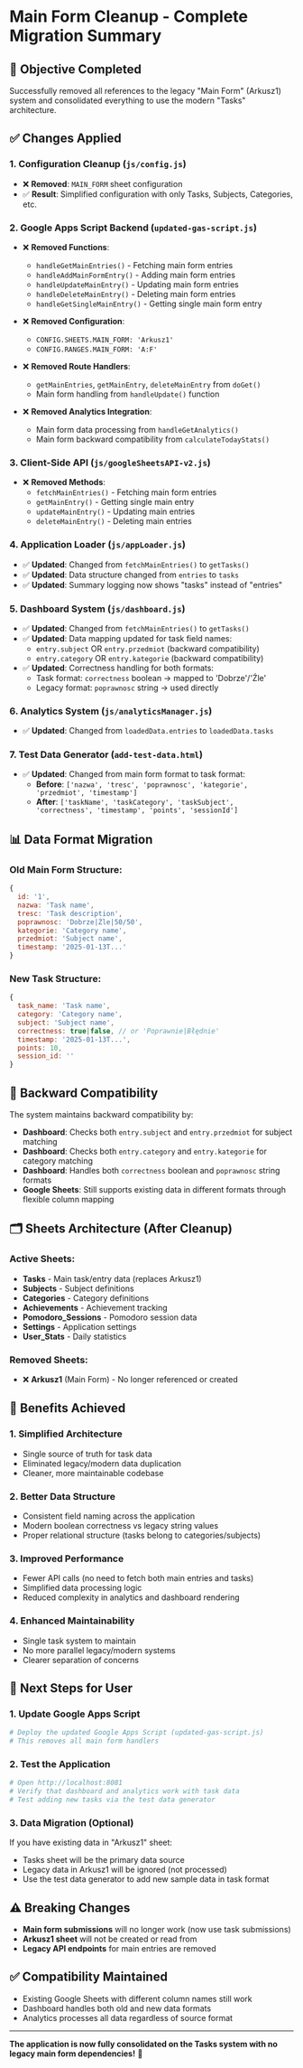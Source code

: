 # Main Form Cleanup - Complete Migration Summary

## 🎯 **Objective Completed**
Successfully removed all references to the legacy "Main Form" (Arkusz1) system and consolidated everything to use the modern "Tasks" architecture.

## ✅ **Changes Applied**

### 1. **Configuration Cleanup** (`js/config.js`)
- ❌ **Removed**: `MAIN_FORM` sheet configuration
- ✅ **Result**: Simplified configuration with only Tasks, Subjects, Categories, etc.

### 2. **Google Apps Script Backend** (`updated-gas-script.js`)
- ❌ **Removed Functions**:
  - `handleGetMainEntries()` - Fetching main form entries
  - `handleAddMainFormEntry()` - Adding main form entries  
  - `handleUpdateMainEntry()` - Updating main form entries
  - `handleDeleteMainEntry()` - Deleting main form entries
  - `handleGetSingleMainEntry()` - Getting single main form entry

- ❌ **Removed Configuration**:
  - `CONFIG.SHEETS.MAIN_FORM: 'Arkusz1'`
  - `CONFIG.RANGES.MAIN_FORM: 'A:F'`

- ❌ **Removed Route Handlers**:
  - `getMainEntries`, `getMainEntry`, `deleteMainEntry` from `doGet()`
  - Main form handling from `handleUpdate()` function

- ❌ **Removed Analytics Integration**:
  - Main form data processing from `handleGetAnalytics()`
  - Main form backward compatibility from `calculateTodayStats()`

### 3. **Client-Side API** (`js/googleSheetsAPI-v2.js`)
- ❌ **Removed Methods**:
  - `fetchMainEntries()` - Fetching main form entries
  - `getMainEntry()` - Getting single main entry
  - `updateMainEntry()` - Updating main entries
  - `deleteMainEntry()` - Deleting main entries

### 4. **Application Loader** (`js/appLoader.js`)
- ✅ **Updated**: Changed from `fetchMainEntries()` to `getTasks()`
- ✅ **Updated**: Data structure changed from `entries` to `tasks`
- ✅ **Updated**: Summary logging now shows "tasks" instead of "entries"

### 5. **Dashboard System** (`js/dashboard.js`)
- ✅ **Updated**: Changed from `fetchMainEntries()` to `getTasks()`
- ✅ **Updated**: Data mapping updated for task field names:
  - `entry.subject` OR `entry.przedmiot` (backward compatibility)
  - `entry.category` OR `entry.kategorie` (backward compatibility)
- ✅ **Updated**: Correctness handling for both formats:
  - Task format: `correctness` boolean → mapped to 'Dobrze'/'Źle'
  - Legacy format: `poprawnosc` string → used directly

### 6. **Analytics System** (`js/analyticsManager.js`)  
- ✅ **Updated**: Changed from `loadedData.entries` to `loadedData.tasks`

### 7. **Test Data Generator** (`add-test-data.html`)
- ✅ **Updated**: Changed from main form format to task format:
  - **Before**: `['nazwa', 'tresc', 'poprawnosc', 'kategorie', 'przedmiot', 'timestamp']`
  - **After**: `['taskName', 'taskCategory', 'taskSubject', 'correctness', 'timestamp', 'points', 'sessionId']`

## 📊 **Data Format Migration**

### **Old Main Form Structure**:
```javascript
{
  id: '1',
  nazwa: 'Task name',
  tresc: 'Task description', 
  poprawnosc: 'Dobrze|Źle|50/50',
  kategorie: 'Category name',
  przedmiot: 'Subject name',
  timestamp: '2025-01-13T...'
}
```

### **New Task Structure**:
```javascript
{
  task_name: 'Task name',
  category: 'Category name', 
  subject: 'Subject name',
  correctness: true|false, // or 'Poprawnie|Błędnie'
  timestamp: '2025-01-13T...',
  points: 10,
  session_id: ''
}
```

## 🔄 **Backward Compatibility**
The system maintains backward compatibility by:
- **Dashboard**: Checks both `entry.subject` and `entry.przedmiot` for subject matching
- **Dashboard**: Checks both `entry.category` and `entry.kategorie` for category matching  
- **Dashboard**: Handles both `correctness` boolean and `poprawnosc` string formats
- **Google Sheets**: Still supports existing data in different formats through flexible column mapping

## 🗂️ **Sheets Architecture (After Cleanup)**

### **Active Sheets**:
- **Tasks** - Main task/entry data (replaces Arkusz1)
- **Subjects** - Subject definitions
- **Categories** - Category definitions  
- **Achievements** - Achievement tracking
- **Pomodoro_Sessions** - Pomodoro session data
- **Settings** - Application settings
- **User_Stats** - Daily statistics

### **Removed Sheets**:
- ❌ **Arkusz1** (Main Form) - No longer referenced or created

## 🎉 **Benefits Achieved**

### **1. Simplified Architecture**
- Single source of truth for task data
- Eliminated legacy/modern data duplication
- Cleaner, more maintainable codebase

### **2. Better Data Structure**  
- Consistent field naming across the application
- Modern boolean correctness vs legacy string values
- Proper relational structure (tasks belong to categories/subjects)

### **3. Improved Performance**
- Fewer API calls (no need to fetch both main entries and tasks)
- Simplified data processing logic
- Reduced complexity in analytics and dashboard rendering

### **4. Enhanced Maintainability**
- Single task system to maintain
- No more parallel legacy/modern systems
- Clearer separation of concerns

## 🚀 **Next Steps for User**

### **1. Update Google Apps Script**
```bash
# Deploy the updated Google Apps Script (updated-gas-script.js)
# This removes all main form handlers
```

### **2. Test the Application**
```bash
# Open http://localhost:8081
# Verify that dashboard and analytics work with task data
# Test adding new tasks via the test data generator
```

### **3. Data Migration (Optional)**
If you have existing data in "Arkusz1" sheet:
- Tasks sheet will be the primary data source
- Legacy data in Arkusz1 will be ignored (not processed)
- Use the test data generator to add new sample data in task format

## ⚠️ **Breaking Changes**
- **Main form submissions** will no longer work (now use task submissions)
- **Arkusz1 sheet** will not be created or read from
- **Legacy API endpoints** for main entries are removed

## ✅ **Compatibility Maintained**
- Existing Google Sheets with different column names still work
- Dashboard handles both old and new data formats
- Analytics processes all data regardless of source format

---

**The application is now fully consolidated on the Tasks system with no legacy main form dependencies!** 🎊
